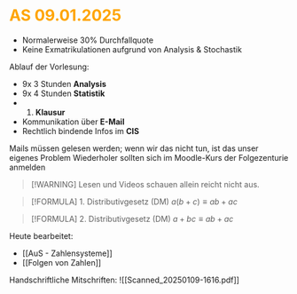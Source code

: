 # <font color = "orange">AS 09.01.2025</font>
- Normalerweise 30% Durchfallquote
- Keine Exmatrikulationen aufgrund von Analysis & Stochastik

Ablauf der Vorlesung:
- 9x 3 Stunden **Analysis**
- 9x 4 Stunden **Statistik**
- 1. **Klausur**
- Kommunikation über **E-Mail**
- Rechtlich bindende Infos im **CIS**

Mails müssen gelesen werden; wenn wir das nicht tun, ist das unser eigenes Problem
Wiederholer sollten sich im Moodle-Kurs der Folgezenturie anmelden

>[!WARNING] Lesen und Videos schauen allein reicht nicht aus.

>[!FORMULA] $1.$ Distributivgesetz (DM)
$a(b+c) \equiv ab+ac$

>[!FORMULA] $2.$ Distributivgesetz (DM)
$a+bc \equiv ab+ac$

Heute bearbeitet:
- [[AuS - Zahlensysteme]]
- [[Folgen von Zahlen]]

Handschriftliche Mitschriften:
![[Scanned_20250109-1616.pdf]]
